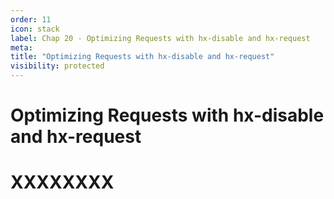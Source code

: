 ```yaml
---
order: 11
icon: stack
label: Chap 20 - Optimizing Requests with hx-disable and hx-request
meta:
title: "Optimizing Requests with hx-disable and hx-request"
visibility: protected
---
```

# Optimizing Requests with hx-disable and hx-request



# XXXXXXXX

